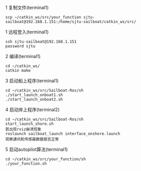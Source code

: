 1 复制文件(terminal1)
```
scp ~/catkin_ws/src/your_function sjtu-sailboat@192.168.1.151:/home/sjtu-sailboat/catkin_ws/src/

```

1 远程登入(terminal1)
```
ssh sjtu-sailboat@192.168.1.151 
password sjtu
```
2 编译(terminal1)
```
cd ~/catkin_ws/
catkin make
```

3 启动船上程序(terminal1)
```
cd ~/catkin_ws/src/Sailboat-Ros/sh
./start_launch_onboat1.sh
./start_launch_onboat2.sh
```

4 启动岸上程序(terminal2)
```
cd ~/catkin_ws/src/Sailboat-Ros/sh
start_launch_shore.sh
若出现rviz崩溃现象
roslaunch sailboat_launch interface_onshore.launch
观察通讯和传感器数据是否正常
```

5 启动autopilot算法(terminal1)
```
cd ~/catkin_ws/src/your_function/sh
./your_function.sh
```
